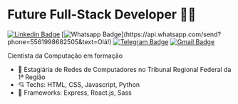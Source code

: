 # Future Full-Stack Developer 👩‍💻

[![Linkedin Badge](https://img.shields.io/badge/-LinkedIn-blue?style=flat-square&logo=Linkedin&logoColor=white&link=https://www.linkedin.com/in/victorialuisatl/)](https://www.linkedin.com/in/victorialuisatl/)
[![Whatsapp Badge](https://img.shields.io/badge/-Whatsapp-4CA143?style=flat-square&labelColor=4CA143&logo=whatsapp&logoColor=white&link=https://api.whatsapp.com/send?phone=5561998682505&text=Olá!)](https://api.whatsapp.com/send?phone=5561998682505&text=Olá!)
[![Telegram Badge](https://img.shields.io/badge/-Telegram-1ca0f1?style=flat-square&labelColor=1ca0f1&logo=telegram&logoColor=white&link=https://t.me/victorialuisatl)](https://t.me/victorialuisatl)
[![Gmail Badge](https://img.shields.io/badge/-Gmail-c14438?style=flat-square&logo=Gmail&logoColor=white&link=mailto:victorialuisatl@gmail.com)](mailto:victorialuisatl@gmail.com)

Cientista da Computação em formação

- 💼 Estagiária de Redes de Computadores no Tribunal Regional Federal da 1ª Região
- 💘 Techs: HTML, CSS, Javascript, Python
- 💓 Frameworks: Express, React.js, Sass
